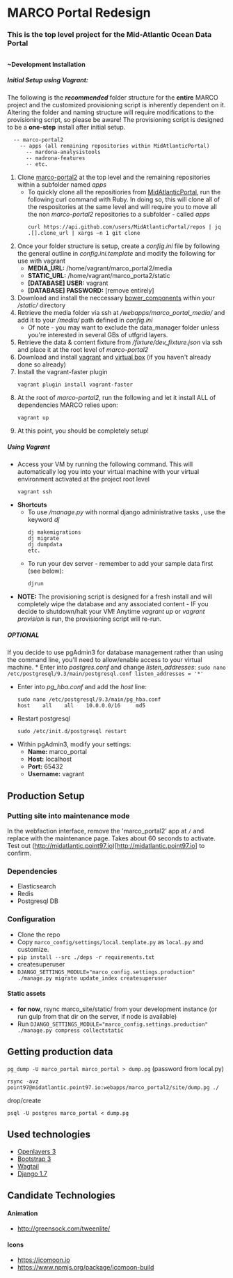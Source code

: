 # MARCO Portal Redesign

### This is the top level project for the Mid-Atlantic Ocean Data Portal
##
#### ~Development Installation

##### Initial Setup using Vagrant:
The following is the **_recommended_** folder structure for the **entire** MARCO project and the customized provisioning script is inherently dependent on it. Altering the folder and naming structure will require modifications to the provisioning script, so please be aware! The provisioning script is designed to be a **one-step** install after initial setup. 

```
  -- marco-portal2
    -- apps (all remaining repositories within MidAtlanticPortal) 
      -- mardona-analysistools
      -- madrona-features
      -- etc.
```

 1. Clone [marco-portal2](https://github.com/MidAtlanticPortal/marco-portal2.git) at the top level and the remaining repositories within a subfolder named *apps*
    * To quickly clone all the repositiories from [MidAtlanticPortal](https://github.com/MidAtlanticPortal), run the following curl command with Ruby. In doing so, this will clone all of the respositories at the same level and will require you to move all the non *marco-portal2* repositories to a subfolder - called *apps*
      ```
      curl https://api.github.com/users/MidAtlanticPortal/repos | jq .[].clone_url | xargs –n 1 git clone
      ```
2. Once your folder structure is setup, create a *config.ini* file by following the general outline in *config.ini.template* and modify the following for use with vagrant
    * **MEDIA_URL:** /home/vagrant/marco_portal2/media
    * **STATIC_URL:** /home/vagrant/marco_porta2/static
    * **[DATABASE] USER:** vagrant
    * **[DATABASE] PASSWORD:** [remove entirely]
3. Download and install the neccessary [bower_components](http://portal.midatlanticocean.org/static/bower_components.tar.gz) within your */static/* directory
4. Retrieve the media folder via ssh at */webapps/marco_portal_media/* and add it to your */media/* path defined in *config.ini* 
    * Of note - you may want to exclude the data_manager folder unless you're interested in several GBs of utfgrid layers. 
6. Retrieve the data & content fixture from */fixture/dev_fixture.json* via ssh and place it at the root level of *marco-portal2*
7. Download and install [vagrant](https://www.vagrantup.com/downloads.html) and [virtual box](https://www.virtualbox.org/wiki/Downloads) (if you haven't already done so already)
8. Install the vagrant-faster plugin
   ```
   vagrant plugin install vagrant-faster
   ```
9. At the root of *marco-portal2*, run the following and let it install ALL of dependencies MARCO relies upon:
    ```
    vagrant up
    ```
10. At this point, you should be completely setup!

##### Using Vagrant
* Access your VM by running the following command. This will automatically log you into your virtual machine with your virtual environment activated at the project root level
   ```
   vagrant ssh
   ```
* **Shortcuts**
  * To use */manage.py* with normal django administrative tasks , use the keyword *dj* 
     ```
     dj makemigrations
     dj migrate
     dj dumpdata
     etc.
     ```
  * To run your dev server - remember to add your sample data first (see below):
    ```
    djrun
    ```
*  **NOTE:** The provisioning script is designed for a fresh install and will completely wipe the database and any associated content - IF you decide to shutdown/halt your VM! Anytime *vagrant up* or *vagrant provision* is run, the provisioning script will re-run.

##### OPTIONAL
If you decide to use pgAdmin3 for database management rather than using the command line, you'll need to allow/enable access to your virtual machine.
    * Enter into *postgres.conf* and change *listen_addresses*:
      ```
      sudo nano /etc/postgresql/9.3/main/postgresql.conf
      listen_addresses = '*'
      ```
   * Enter into *pg_hba.conf* and add the *host* line:
       ```
       sudo nano /etc/postgresql/9.3/main/pg_hba.conf 
       host    all    all    10.0.0.0/16     md5
       ```
   * Restart postgresql
     ```
     sudo /etc/init.d/postgresql restart
     ```
   * Within pgAdmin3, modify your settings:
     *  **Name:** marco_portal
     *  **Host:** localhost
     *  **Port:** 65432
     *  **Username:** vagrant


## Production Setup


### Putting site into maintenance mode

In the webfaction interface, remove the 'marco_portal2' app at `/` and replace 
with the maintenance page. Takes about 60 seconds to activate. Test out (http://midatlantic.point97.io)[http://midatlantic.point97.io]
to confirm. 

### Dependencies

 - Elasticsearch
 - Redis
 - Postgresql DB

### Configuration

 - Clone the repo
 - Copy `marco_config/settings/local.template.py` as `local.py` and customize.
 - `pip install --src ./deps -r requirements.txt`
 - createsuperuser
 - `DJANGO_SETTINGS_MODULE="marco_config.settings.production" ./manage.py migrate update_index createsuperuser`

#### Static assets

 - **for now**, rsync marco_site/static/ from your development instance (or run gulp from that dir on the server, if node is available)
 - Run `DJANGO_SETTINGS_MODULE="marco_config.settings.production" ./manage.py compress collectstatic`

## Getting production data

`pg_dump -U marco_portal marco_portal > dump.pg` (password from local.py)

`rsync -avz point97@midatlantic.point97.io:webapps/marco_portal2/site/dump.pg ./`

drop/create

`psql -U postgres marco_portal < dump.pg`

## Used technologies

  * [Openlayers 3](http://openlayers.org/)
  * [Bootstrap 3](http://getbootstrap.com/)
  * [Wagtail](http://wagtail.io/)
  * [Django 1.7](https://docs.djangoproject.com/en/1.7/)

## Candidate Technologies

#### Animation

 - http://greensock.com/tweenlite/

#### Icons

 - https://icomoon.io
 - https://www.npmjs.org/package/icomoon-build


